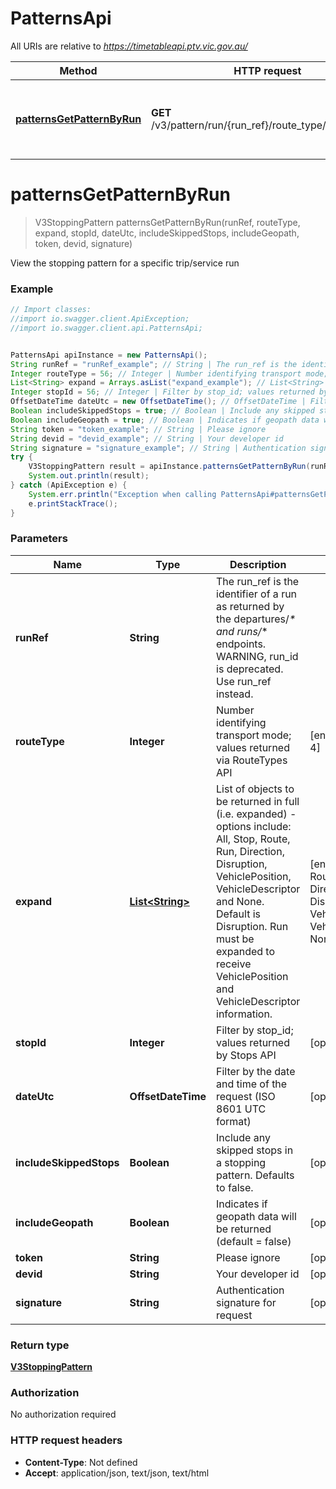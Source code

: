# PatternsApi

All URIs are relative to *https://timetableapi.ptv.vic.gov.au/*

Method | HTTP request | Description
------------- | ------------- | -------------
[**patternsGetPatternByRun**](PatternsApi.md#patternsGetPatternByRun) | **GET** /v3/pattern/run/{run_ref}/route_type/{route_type} | View the stopping pattern for a specific trip/service run

<a name="patternsGetPatternByRun"></a>
# **patternsGetPatternByRun**
> V3StoppingPattern patternsGetPatternByRun(runRef, routeType, expand, stopId, dateUtc, includeSkippedStops, includeGeopath, token, devid, signature)

View the stopping pattern for a specific trip/service run

### Example
```java
// Import classes:
//import io.swagger.client.ApiException;
//import io.swagger.client.api.PatternsApi;


PatternsApi apiInstance = new PatternsApi();
String runRef = "runRef_example"; // String | The run_ref is the identifier of a run as returned by the departures/_* and runs/_* endpoints. WARNING, run_id is deprecated. Use run_ref instead.
Integer routeType = 56; // Integer | Number identifying transport mode; values returned via RouteTypes API
List<String> expand = Arrays.asList("expand_example"); // List<String> | List of objects to be returned in full (i.e. expanded) - options include: All, Stop, Route, Run, Direction, Disruption, VehiclePosition, VehicleDescriptor and None. Default is Disruption. Run must be expanded to receive VehiclePosition and VehicleDescriptor information.
Integer stopId = 56; // Integer | Filter by stop_id; values returned by Stops API
OffsetDateTime dateUtc = new OffsetDateTime(); // OffsetDateTime | Filter by the date and time of the request (ISO 8601 UTC format)
Boolean includeSkippedStops = true; // Boolean | Include any skipped stops in a stopping pattern. Defaults to false.
Boolean includeGeopath = true; // Boolean | Indicates if geopath data will be returned (default = false)
String token = "token_example"; // String | Please ignore
String devid = "devid_example"; // String | Your developer id
String signature = "signature_example"; // String | Authentication signature for request
try {
    V3StoppingPattern result = apiInstance.patternsGetPatternByRun(runRef, routeType, expand, stopId, dateUtc, includeSkippedStops, includeGeopath, token, devid, signature);
    System.out.println(result);
} catch (ApiException e) {
    System.err.println("Exception when calling PatternsApi#patternsGetPatternByRun");
    e.printStackTrace();
}
```

### Parameters

Name | Type | Description  | Notes
------------- | ------------- | ------------- | -------------
 **runRef** | **String**| The run_ref is the identifier of a run as returned by the departures/_* and runs/_* endpoints. WARNING, run_id is deprecated. Use run_ref instead. |
 **routeType** | **Integer**| Number identifying transport mode; values returned via RouteTypes API | [enum: 0, 1, 2, 3, 4]
 **expand** | [**List&lt;String&gt;**](String.md)| List of objects to be returned in full (i.e. expanded) - options include: All, Stop, Route, Run, Direction, Disruption, VehiclePosition, VehicleDescriptor and None. Default is Disruption. Run must be expanded to receive VehiclePosition and VehicleDescriptor information. | [enum: All, Stop, Route, Run, Direction, Disruption, VehicleDescriptor, VehiclePosition, None]
 **stopId** | **Integer**| Filter by stop_id; values returned by Stops API | [optional]
 **dateUtc** | **OffsetDateTime**| Filter by the date and time of the request (ISO 8601 UTC format) | [optional]
 **includeSkippedStops** | **Boolean**| Include any skipped stops in a stopping pattern. Defaults to false. | [optional]
 **includeGeopath** | **Boolean**| Indicates if geopath data will be returned (default &#x3D; false) | [optional]
 **token** | **String**| Please ignore | [optional]
 **devid** | **String**| Your developer id | [optional]
 **signature** | **String**| Authentication signature for request | [optional]

### Return type

[**V3StoppingPattern**](V3StoppingPattern.md)

### Authorization

No authorization required

### HTTP request headers

 - **Content-Type**: Not defined
 - **Accept**: application/json, text/json, text/html

